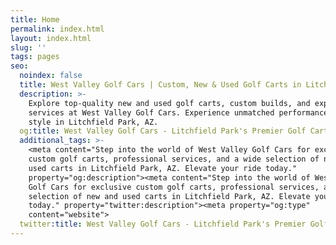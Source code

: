 ```yaml
---
title: Home
permalink: index.html
layout: index.html
slug: ''
tags: pages
seo:
  noindex: false
  title: West Valley Golf Cars | Custom, New & Used Golf Carts in Litchfield Park
  description: >-
    Explore top-quality new and used golf carts, custom builds, and expert
    services at West Valley Golf Cars. Experience unmatched performance and
    style in Litchfield Park, AZ.
  og:title: West Valley Golf Cars - Litchfield Park's Premier Golf Cart Dealership
  additional_tags: >-
    <meta content="Step into the world of West Valley Golf Cars for exclusive
    custom golf carts, professional services, and a wide selection of new and
    used carts in Litchfield Park, AZ. Elevate your ride today."
    property="og:description"><meta content="Step into the world of West Valley
    Golf Cars for exclusive custom golf carts, professional services, and a wide
    selection of new and used carts in Litchfield Park, AZ. Elevate your ride
    today." property="twitter:description"><meta property="og:type"
    content="website">
  twitter:title: West Valley Golf Cars - Litchfield Park's Premier Golf Cart Dealership
---
```



